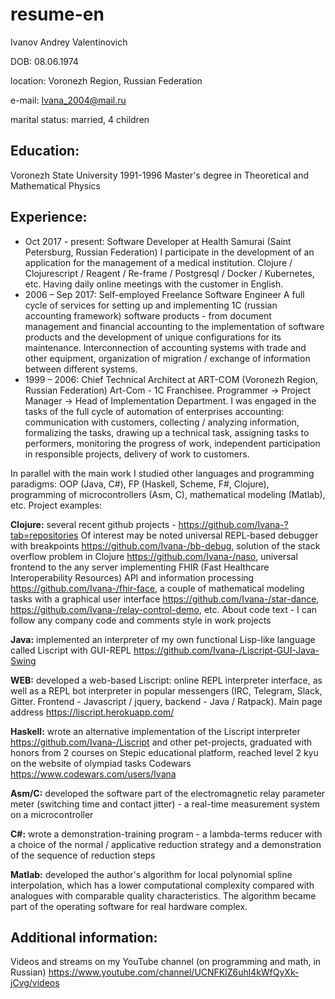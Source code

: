 # resume-en

Ivanov Andrey Valentinovich

DOB: 08.06.1974

location: Voronezh Region, Russian Federation

e-mail: Ivana_2004@mail.ru

marital status: married, 4 children

## Education:

Voronezh State University 1991-1996
Master's degree in Theoretical and Mathematical Physics

## Experience:

 * Oct 2017 - present:
Software Developer at Health Samurai (Saint Petersburg, Russian Federation)
I participate in the development of an application for the management of a medical institution. Clojure / Clojurescript / Reagent / Re-frame / Postgresql / Docker / Kubernetes, etc. Having daily online meetings with the customer in English.
 * 2006 – Sep 2017:
Self-employed Freelance Software Engineer
A full cycle of services for setting up and implementing 1C (russian accounting framework) software products - from document management and financial accounting to the implementation of software products and the development of unique configurations for its maintenance. Interconnection of accounting systems with trade and other equipment, organization of migration / exchange of information between different systems.
 * 1999 – 2006:
Chief Technical Architect at ART-COM (Voronezh Region, Russian Federation)
Art-Com - 1C Franchisee. Programmer -> Project Manager -> Head of Implementation Department. I was engaged in the tasks of the full cycle of automation of enterprises accounting: communication with customers, collecting / analyzing information, formalizing the tasks, drawing up a technical task, assigning tasks to performers, monitoring the progress of work, independent participation in responsible projects, delivery of work to customers.


In parallel with the main work I studied other languages ​​and programming paradigms: OOP (Java, C#), FP (Haskell, Scheme, F#, Clojure), programming of microcontrollers (Asm, C), mathematical modeling (Matlab), etc. Project examples:

**Clojure:** several recent github projects - https://github.com/Ivana-?tab=repositories 
Of interest may be noted universal REPL-based debugger with breakpoints https://github.com/Ivana-/bb-debug, solution of the stack overflow problem in Clojure https://github.com/Ivana-/naso, universal frontend to the any server implementing FHIR (Fast Healthcare Interoperability Resources) API and information processing https://github.com/Ivana-/fhir-face, a couple of mathematical modeling tasks with a graphical user interface https://github.com/Ivana-/star-dance, https://github.com/Ivana-/relay-control-demo, etc.
About code text - I can follow any company code and comments style in work projects

**Java:** implemented an interpreter of my own functional Lisp-like language called Liscript with GUI-REPL https://github.com/Ivana-/Liscript-GUI-Java-Swing

**WEB:** developed a web-based Liscript: online REPL interpreter interface, as well as a REPL bot interpreter in popular messengers (IRC, Telegram, Slack, Gitter. Frontend - Javascript / jquery, backend - Java / Ratpack). Main page address https://liscript.herokuapp.com/

**Haskell:** wrote an alternative implementation of the Liscript interpreter https://github.com/Ivana-/Liscript and other pet-projects, graduated with honors from 2 courses on Stepic educational platform, reached level 2 kyu on the website of olympiad tasks Codewars https://www.codewars.com/users/Ivana

**Asm/C:** developed the software part of the electromagnetic relay parameter meter (switching time and contact jitter) - a real-time measurement system on a microcontroller

**С#:** wrote a demonstration-training program - a lambda-terms reducer with a choice of the normal / applicative reduction strategy and a demonstration of the sequence of reduction steps

**Matlab:** developed the author's algorithm for local polynomial spline interpolation, which has a lower computational complexity compared with analogues with comparable quality characteristics. The algorithm became part of the operating software for real hardware complex.

## Additional information:

Videos and streams on my YouTube channel (on programming and math, in Russian) https://www.youtube.com/channel/UCNFKlZ6uhl4kWfQyXk-jCvg/videos
